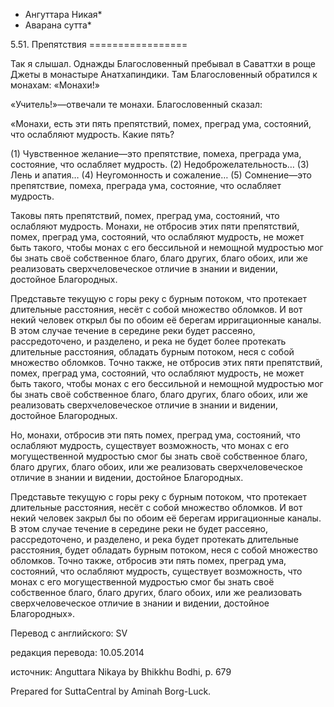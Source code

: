 * Ангуттара Никая*
* Аварана сутта*

5\.51\. Препятствия
\=\=\=\=\=\=\=\=\=\=\=\=\=\=\=\=\=

Так я слышал\. Однажды Благословенный пребывал в Саваттхи в роще Джеты в монастыре Анатхапиндики\. Там Благословенный обратился к монахам: «Монахи\!»

«Учитель\!»—отвечали те монахи\. Благословенный сказал:

«Монахи, есть эти пять препятствий, помех, преград ума, состояний, что ослабляют мудрость\. Какие пять?

\(1\) Чувственное желание—это препятствие, помеха, преграда ума, состояние, что ослабляет мудрость\. \(2\) Недоброжелательность… \(3\) Лень и апатия… \(4\) Неугомонность и сожаление… \(5\) Сомнение—это препятствие, помеха, преграда ума, состояние, что ослабляет мудрость\.

Таковы пять препятствий, помех, преград ума, состояний, что ослабляют мудрость\. Монахи, не отбросив этих пяти препятствий, помех, преград ума, состояний, что ослабляют мудрость, не может быть такого, чтобы монах с его бессильной и немощной мудростью мог бы знать своё собственное благо, благо других, благо обоих, или же реализовать сверхчеловеческое отличие в знании и видении, достойное Благородных\.

Представьте текущую с горы реку с бурным потоком, что протекает длительные расстояния, несёт с собой множество обломков\. И вот некий человек открыл бы по обоим её берегам ирригационные каналы\. В этом случае течение в середине реки будет рассеяно, рассредоточено, и разделено, и река не будет более протекать длительные расстояния, обладать бурным потоком, неся с собой множество обломков\. Точно также, не отбросив этих пяти препятствий, помех, преград ума, состояний, что ослабляют мудрость, не может быть такого, чтобы монах с его бессильной и немощной мудростью мог бы знать своё собственное благо, благо других, благо обоих, или же реализовать сверхчеловеческое отличие в знании и видении, достойное Благородных\.

Но, монахи, отбросив эти пять помех, преград ума, состояний, что ослабляют мудрость, существует возможность, что монах с его могущественной мудростью смог бы знать своё собственное благо, благо других, благо обоих, или же реализовать сверхчеловеческое отличие в знании и видении, достойное Благородных\.

Представьте текущую с горы реку с бурным потоком, что протекает длительные расстояния, несёт с собой множество обломков\. И вот некий человек закрыл бы по обоим её берегам ирригационные каналы\. В этом случае течение в середине реки не будет рассеяно, рассредоточено, и разделено, и река будет протекать длительные расстояния, будет обладать бурным потоком, неся с собой множество обломков\. Точно также, отбросив эти пять помех, преград ума, состояний, что ослабляют мудрость, существует возможность, что монах с его могущественной мудростью смог бы знать своё собственное благо, благо других, благо обоих, или же реализовать сверхчеловеческое отличие в знании и видении, достойное Благородных»\.

Перевод с английского: SV

редакция перевода: 10\.05\.2014

источник: Anguttara Nikaya by Bhikkhu Bodhi, p\. 679

Prepared for SuttaCentral by Aminah Borg\-Luck\.